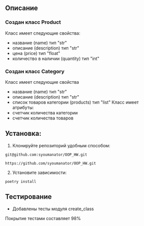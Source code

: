 ## Описание
### Создан класс Product
Класс имеет следующие свойства:
* название (name) тип "str"
* описание (description) тип "str"
* цена (price) тип "float"
* количество в наличии (quantity) тип "int"

### Создан класс Category
Класс имеет следующие свойства
* название (name) тип "str"
* описание (description) тип "str"
* список товаров категории (products) тип "list"
Класс имеет атрибуты:
* счетчик количества категории
* счетчик количества товаров

## Установка:

1. Клонируйте репозиторий удобным способом:
```
git@github.com:syoumanator/OOP_HW.git
```
```
https://github.com/syoumanator/OOP_HW.git
```

2. Установите зависимости:
```
poetry install
```


## Тестирование
* Добавлены тесты модуля create_class

Покрытие тестами составляет 98%

